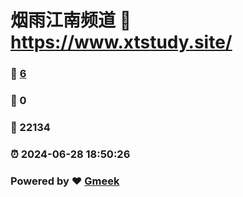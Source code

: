 # 烟雨江南频道 :link: https://www.xtstudy.site/ 
### :page_facing_up: [6](https://www.xtstudy.site//tag.html) 
### :speech_balloon: 0 
### :hibiscus: 22134 
### :alarm_clock: 2024-06-28 18:50:26 
### Powered by :heart: [Gmeek](https://github.com/Meekdai/Gmeek)
